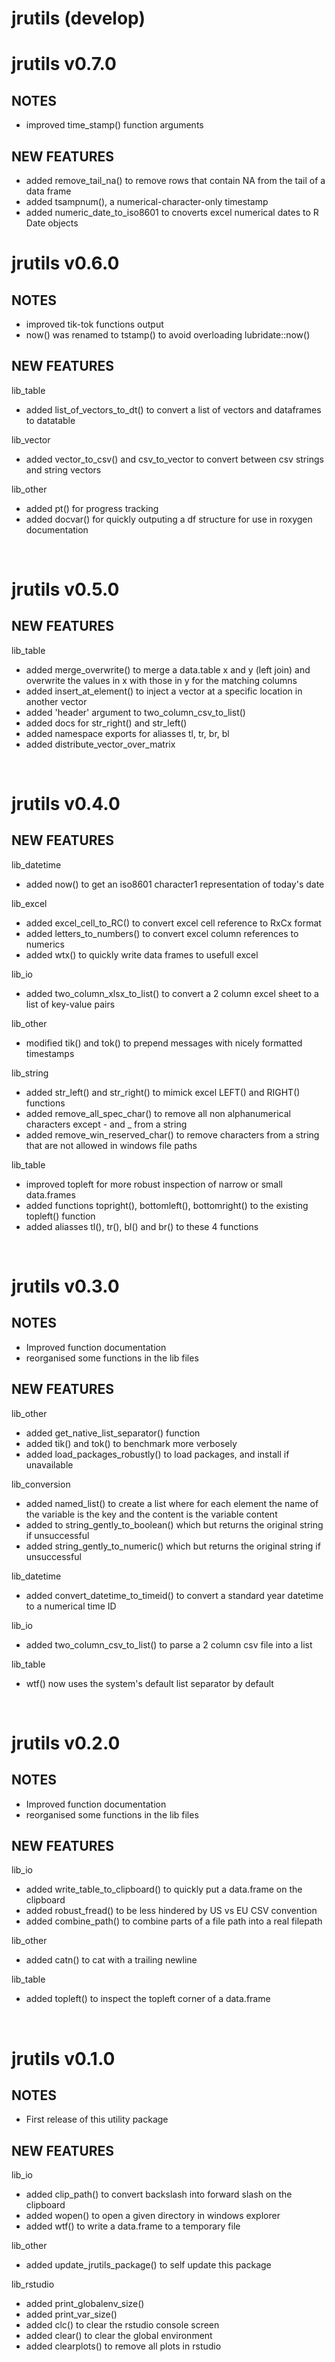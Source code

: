 # jrutils (develop)

# jrutils v0.7.0
## NOTES
- improved time_stamp() function arguments

## NEW FEATURES
- added remove_tail_na() to remove rows that contain NA from the tail of a data frame
- added tsampnum(), a numerical-character-only timestamp
- added numeric_date_to_iso8601 to cnoverts excel numerical dates to R Date objects



# jrutils v0.6.0
## NOTES
- improved tik-tok functions output
- now() was renamed to tstamp() to avoid overloading lubridate::now() 

## NEW FEATURES
lib_table
- added list_of_vectors_to_dt() to convert a list of vectors and dataframes to datatable

lib_vector
- added vector_to_csv() and csv_to_vector to convert between csv strings and string vectors

lib_other
- added pt() for progress tracking
- added docvar() for quickly outputing a df structure for use in roxygen documentation

<br />

# jrutils v0.5.0
## NEW FEATURES
lib_table
- added merge_overwrite() to  merge a data.table x and y (left join) and overwrite the values in x with those in y for the matching columns
- added insert_at_element() to inject a vector at a specific location in another vector
- added 'header' argument to two_column_csv_to_list()
- added docs for str_right() and str_left()
- added namespace exports for aliasses tl, tr, br, bl
- added distribute_vector_over_matrix

<br />

# jrutils v0.4.0
## NEW FEATURES
lib_datetime
- added now() to get an iso8601 character1 representation of today's date

lib_excel
- added excel_cell_to_RC() to convert excel cell reference to RxCx format
- added letters_to_numbers() to convert excel column references to numerics
- added wtx() to quickly write data frames to usefull excel

lib_io 
- added two_column_xlsx_to_list() to convert a 2 column excel sheet to a list of key-value pairs

lib_other
- modified tik() and tok() to prepend messages with nicely formatted timestamps

lib_string
- added str_left() and str_right() to mimick excel LEFT() and RIGHT() functions
- added remove_all_spec_char() to remove all non alphanumerical characters except - and _ from a string
- added remove_win_reserved_char() to remove characters from a string that are not allowed in windows file paths

lib_table
- improved topleft for more robust inspection of narrow or small data.frames
- added functions topright(), bottomleft(), bottomright() to the existing topleft() function
- added aliasses tl(), tr(), bl() and br() to these 4 functions


<br />

# jrutils v0.3.0

## NOTES
- Improved function documentation
- reorganised some functions in the lib files

## NEW FEATURES

lib_other
- added get_native_list_separator() function
- added tik() and tok() to benchmark more verbosely
- added load_packages_robustly() to load packages, and install if unavailable

lib_conversion
- added named_list() to create a list where for each element the name of the variable is the key and the content is the variable content
- added to string_gently_to_boolean() which but returns the original string if unsuccessful
- added string_gently_to_numeric() which but returns the original string if unsuccessful

lib_datetime
- added convert_datetime_to_timeid() to convert a standard year datetime to a numerical time ID

lib_io
- added two_column_csv_to_list() to parse a 2 column csv file into a list

lib_table
- wtf() now uses the system's default list separator by default

<br />

# jrutils v0.2.0

## NOTES
- Improved function documentation
- reorganised some functions in the lib files

## NEW FEATURES
lib_io 
- added write_table_to_clipboard() to quickly put a data.frame on the clipboard
- added robust_fread() to be less hindered by US vs EU CSV convention
- added combine_path() to combine parts of a file path into a real filepath

lib_other
- added catn() to cat with a trailing newline

lib_table
- added topleft() to inspect the topleft corner of a data.frame

<br />

# jrutils v0.1.0

## NOTES
- First release of this utility package

## NEW FEATURES

lib_io
- added clip_path() to convert backslash into forward slash on the clipboard
- added wopen() to open a given directory in windows explorer
- added wtf() to write a data.frame to a temporary file

lib_other
- added update_jrutils_package() to self update this package

lib_rstudio
- added print_globalenv_size()
- added print_var_size()
- added clc() to clear the rstudio console screen
- added clear() to clear the global environment
- added clearplots() to remove all plots in rstudio
